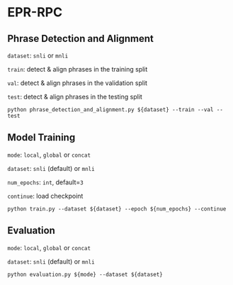 # EPR-RPC

## Phrase Detection and Alignment

`dataset`: `snli` or `mnli`

`train`: detect & align phrases in the training split

`val`: detect & align phrases in the validation split

`test`: detect & align phrases in the testing split

```
python phrase_detection_and_alignment.py ${dataset} --train --val --test
```

## Model Training

`mode`: `local`, `global` or `concat`

`dataset`: `snli` (default) or `mnli`

`num_epochs`: `int`, default=`3`

`continue`: load checkpoint

```
python train.py --dataset ${dataset} --epoch ${num_epochs} --continue
```

## Evaluation

`mode`: `local`, `global` or `concat`

`dataset`: `snli` (default) or `mnli`

```
python evaluation.py ${mode} --dataset ${dataset}
```